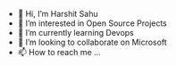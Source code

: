 - 👋 Hi, I’m Harshit Sahu
- 👀 I’m interested in Open Source Projects
- 🌱 I’m currently learning Devops
- 💞️ I’m looking to collaborate on Microsoft
- 📫 How to reach me ...

<!---
harshitsahu002/harshitsahu002 is a ✨ special ✨ repository because its `README.md` (this file) appears on your GitHub profile.
You can click the Preview link to take a look at your changes.
--->
